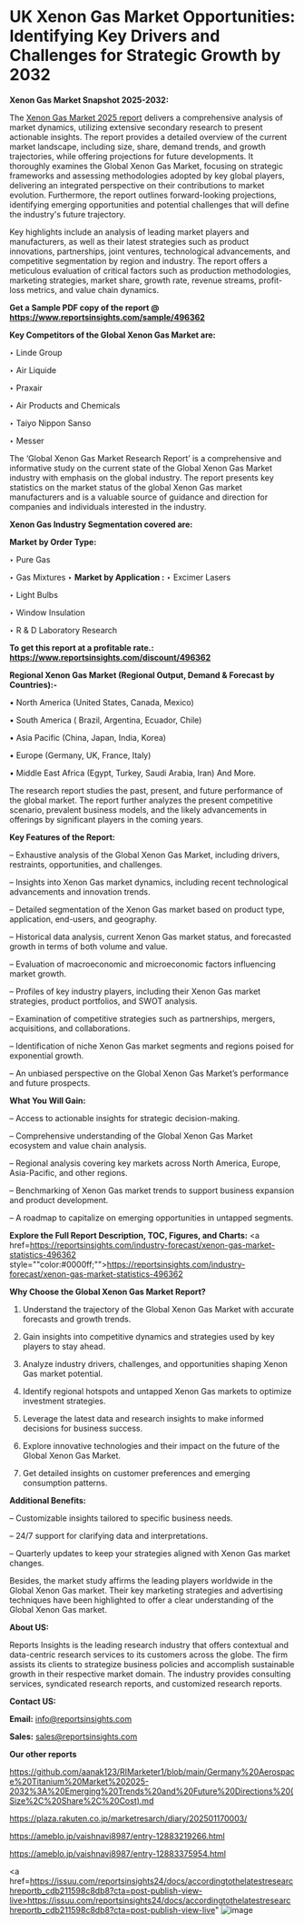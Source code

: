 # UK Xenon Gas Market Opportunities: Identifying Key Drivers and Challenges for Strategic Growth by 2032

<strong>Xenon Gas Market Snapshot 2025-2032:</strong>

The <a href=https://www.reportsinsights.com/sample/496362>Xenon Gas Market 2025 report</a> delivers a comprehensive analysis of market dynamics, utilizing extensive secondary research to present actionable insights. The report provides a detailed overview of the current market landscape, including size, share, demand trends, and growth trajectories, while offering projections for future developments. It thoroughly examines the Global Xenon Gas Market, focusing on strategic frameworks and assessing methodologies adopted by key global players, delivering an integrated perspective on their contributions to market evolution. Furthermore, the report outlines forward-looking projections, identifying emerging opportunities and potential challenges that will define the industry's future trajectory.

Key highlights include an analysis of leading market players and manufacturers, as well as their latest strategies such as product innovations, partnerships, joint ventures, technological advancements, and competitive segmentation by region and industry. The report offers a meticulous evaluation of critical factors such as production methodologies, marketing strategies, market share, growth rate, revenue streams, profit-loss metrics, and value chain dynamics.

<strong>Get a Sample PDF copy of the report @ <a href=https://www.reportsinsights.com/sample/496362 style=color:#0000ff;>https://www.reportsinsights.com/sample/496362</a></strong>

<strong>Key Competitors of the Global Xenon Gas Market are:</strong>

‣ Linde Group

‣ Air Liquide

‣ Praxair

‣ Air Products and Chemicals

‣ Taiyo Nippon Sanso

‣ Messer

The ‘Global Xenon Gas Market Research Report’ is a comprehensive and informative study on the current state of the Global Xenon Gas Market industry with emphasis on the global industry. The report presents key statistics on the market status of the global Xenon Gas market manufacturers and is a valuable source of guidance and direction for companies and individuals interested in the industry.

<strong>Xenon Gas Industry Segmentation covered are:</strong>

<strong>Market by Order Type: </strong>

‣ Pure Gas

‣ Gas Mixtures
‣ 
<strong>Market by Application :</strong>
‣ Excimer Lasers

‣ Light Bulbs

‣ Window Insulation

‣ R & D Laboratory Research

<strong>To get this report at a profitable rate.: <a href=https://www.reportsinsights.com/discount/496362 style=color:#0000ff;>https://www.reportsinsights.com/discount/496362</a></strong>

<strong>Regional Xenon Gas Market (Regional Output, Demand &amp; Forecast by Countries):-</strong>

• North America (United States, Canada, Mexico)

• South America ( Brazil, Argentina, Ecuador, Chile)

• Asia Pacific (China, Japan, India, Korea)

• Europe (Germany, UK, France, Italy)

• Middle East Africa (Egypt, Turkey, Saudi Arabia, Iran) And More.

The research report studies the past, present, and future performance of the global market. The report further analyzes the present competitive scenario, prevalent business models, and the likely advancements in offerings by significant players in the coming years.

<strong>Key Features of the Report:</strong>

– Exhaustive analysis of the Global Xenon Gas Market, including drivers, restraints, opportunities, and challenges.

– Insights into Xenon Gas market dynamics, including recent technological advancements and innovation trends.

– Detailed segmentation of the Xenon Gas market based on product type, application, end-users, and geography.

– Historical data analysis, current Xenon Gas market status, and forecasted growth in terms of both volume and value.

– Evaluation of macroeconomic and microeconomic factors influencing market growth.

– Profiles of key industry players, including their Xenon Gas market strategies, product portfolios, and SWOT analysis.

– Examination of competitive strategies such as partnerships, mergers, acquisitions, and collaborations.

– Identification of niche Xenon Gas market segments and regions poised for exponential growth.

– An unbiased perspective on the Global Xenon Gas Market’s performance and future prospects.

<strong>What You Will Gain:</strong>

– Access to actionable insights for strategic decision-making.

– Comprehensive understanding of the Global Xenon Gas Market ecosystem and value chain analysis.

– Regional analysis covering key markets across North America, Europe, Asia-Pacific, and other regions.

– Benchmarking of Xenon Gas market trends to support business expansion and product development.

– A roadmap to capitalize on emerging opportunities in untapped segments.

<strong>Explore the Full Report Description, TOC, Figures, and Charts:</strong>
<a href=https://reportsinsights.com/industry-forecast/xenon-gas-market-statistics-496362 style=""color:#0000ff;"">https://reportsinsights.com/industry-forecast/xenon-gas-market-statistics-496362</a>

<strong>Why Choose the Global Xenon Gas Market Report?</strong>

1. Understand the trajectory of the Global Xenon Gas Market with accurate forecasts and growth trends.

2. Gain insights into competitive dynamics and strategies used by key players to stay ahead.

3. Analyze industry drivers, challenges, and opportunities shaping Xenon Gas market potential.

4. Identify regional hotspots and untapped Xenon Gas markets to optimize investment strategies.

5. Leverage the latest data and research insights to make informed decisions for business success.

6. Explore innovative technologies and their impact on the future of the Global Xenon Gas Market.

7. Get detailed insights on customer preferences and emerging consumption patterns.

<strong>Additional Benefits:</strong>

– Customizable insights tailored to specific business needs.

– 24/7 support for clarifying data and interpretations.

– Quarterly updates to keep your strategies aligned with Xenon Gas market changes.

Besides, the market study affirms the leading players worldwide in the Global Xenon Gas market. Their key marketing strategies and advertising techniques have been highlighted to offer a clear understanding of the Global Xenon Gas market.

<strong><strong>About US</strong>:</strong>

Reports Insights is the leading research industry that offers contextual and data-centric research services to its customers across the globe. The firm assists its clients to strategize business policies and accomplish sustainable growth in their respective market domain. The industry provides consulting services, syndicated research reports, and customized research reports.

<strong>Contact US:</strong>

<p class=><b>Email:</b> <a href=mailto:info@reportsinsights.com>info@reportsinsights.com</a></p>
<p class=><b>Sales:</b> <a href=mailto:sales@reportsinsights.com>sales@reportsinsights.com</a></p>

<strong>Our other reports</strong>

<a href=https://github.com/aanak123/RIMarketer1/blob/main/Germany%20Aerospace%20Titanium%20Market%202025-2032%3A%20Emerging%20Trends%20and%20Future%20Directions%20(Size%2C%20Share%2C%20Cost).md>https://github.com/aanak123/RIMarketer1/blob/main/Germany%20Aerospace%20Titanium%20Market%202025-2032%3A%20Emerging%20Trends%20and%20Future%20Directions%20(Size%2C%20Share%2C%20Cost).md</a>

<a href=https://plaza.rakuten.co.jp/marketresarch/diary/202501170003/>https://plaza.rakuten.co.jp/marketresarch/diary/202501170003/</a>

<a href=https://ameblo.jp/vaishnavi8987/entry-12883219266.html>https://ameblo.jp/vaishnavi8987/entry-12883219266.html</a>

<a href=https://ameblo.jp/vaishnavi8987/entry-12883375954.html>https://ameblo.jp/vaishnavi8987/entry-12883375954.html</a>

<a href=https://issuu.com/reportsinsights24/docs/accordingtothelatestresearchreportb_cdb211598c8db8?cta=post-publish-view-live>https://issuu.com/reportsinsights24/docs/accordingtothelatestresearchreportb_cdb211598c8db8?cta=post-publish-view-live</a>"
![image](https://github.com/user-attachments/assets/028233e2-70d7-4d3c-a508-6c78fad956fb)

